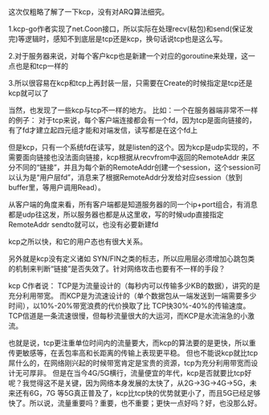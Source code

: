 这次仅粗略了解了一下kcp，没有对ARQ算法细究。

1.kcp-go作者实现了net.Coon接口，所以实际在处理recv(粘包)和send(保证发完)等逻辑时，感知不到底层是tcp还是kcp，换句话说tcp也是这么写。

2.对于服务器来说，对每个客户kcp也是新建一个对应的goroutine来处理，这一点也是和tcp一样的

3.所以很容易在kcp和tcp上再封装一层，只需要在Create的时候指定是tcp还是kcp就可以了

当然，也发现了一些kcp与tcp不一样的地方。
比如：一个在服务器端非常不一样的例子：
   对于tcp来说，每个客户端连接都会有一个fd，因为tcp是面向链接的，有了fd才建立起四元组才能和对端发信，读写都是在这个fd上
    
   但是kcp，只有一个系统fd在读写，就是listen的这个。因为kcp是udp实现的，不需要面向链接也没法面向链接，kcp根据从recvfrom中返回的RemoteAddr
来区分不同的“链接”，并且为每个新的RemoteAddr创建一个session，这个session可以认为是“用户层fd”，消息来了根据RemoteAddr分发给对应session（放到buffer里，等用户调用Read）。

从客户端的角度来看，所有客户端都是知道服务器的同一个ip+port组合，有消息都是udp往这发，所以服务器也都是从这里收，写的时候udp直接指定RemoteAddr sendto就可以，也没有必要新建fd

kcp之所以快，和它的用户态也有很大关系。

另外就是kcp没有定义诸如 SYN/FIN之类的标志，所以应用层必须增加心跳包类的机制来判断“链接”是否失效了。针对网络攻击也要有不一样的手段？

kcp C作者说：
   TCP是为流量设计的（每秒内可以传输多少KB的数据），讲究的是充分利用带宽。
   而KCP是为流速设计的（单个数据包从一端发送到一端需要多少时间），以10%-20%带宽浪费的代价换取了比 TCP快30%-40%的传输速度。
   TCP信道是一条流速很慢，但每秒流量很大的大运河，而KCP是水流湍急的小激流。

也就是说，tcp更注重单位时间内的流量要大，而kcp的算法要的是更快，所以重传更敏感等，在丢包率高和长距离的传输上表现更平稳。
但也不能说kcp就比tcp屌什么的，在网络刚兴起的时候带宽肯定是宝贵的资源，tcp为充分利用带宽而设计无可厚非。
但是在当今4G/5G横行，流量便宜的年代，kcp是否就要比tcp好呢？我觉得这不是关键，因为网络本身发展的太快了，从2G->3G->4G->5G，未来还有6G，7G
等5G真正普及了，kcp比tcp快的优势就更小了，而且5G已经足够快了。所以说，流量重要吗？重要，也不重要；更快一点好吗？好，也没那么好。




